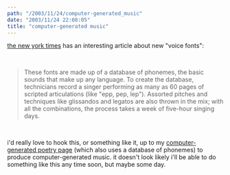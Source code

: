 ```yaml
---
path: "/2003/11/24/computer-generated_music" 
date: "2003/11/24 22:08:05" 
title: "computer-generated music" 
---
```

<p><a href="http://www.nytimes.com/2003/11/23/arts/music/23WERD.html">the new york times</a> has an interesting article about new "voice fonts":</p><br><blockquote>These fonts are made up of a database of phonemes, the basic sounds that make up any language. To create the database, technicians record a singer performing as many as 60 pages of scripted articulations (like "epp, pep, lep"). Assorted pitches and techniques like glissandos and legatos are also thrown in the mix; with all the combinations, the process takes a week of five-hour singing days.</blockquote><br><p>i'd really love to hook this, or something like it, up to my <a href="http://www.randomchaos.com/language/poetry.php">computer-generated poetry page</a> (which also uses a database of phonemes) to produce computer-generated music. it doesn't look likely i'll be able to do something like this any time soon, but maybe some day.</p>